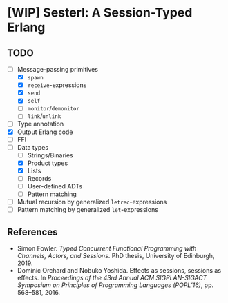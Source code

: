 # [WIP] Sesterl: A Session-Typed Erlang

## TODO

* [ ] Message-passing primitives
  * [x] `spawn`
  * [x] `receive`-expressions
  * [x] `send`
  * [x] `self`
  * [ ] `monitor`/`demonitor`
  * [ ] `link`/`unlink`
* [ ] Type annotation
* [x] Output Erlang code
* [ ] FFI
* [ ] Data types
  * [ ] Strings/Binaries
  * [x] Product types
  * [x] Lists
  * [ ] Records
  * [ ] User-defined ADTs
  * [ ] Pattern matching
* [ ] Mutual recursion by generalized `letrec`-expressions
* [ ] Pattern matching by generalized `let`-expressions

## References

* Simon Fowler. *Typed Concurrent Functional Programming with Channels, Actors, and Sessions*. PhD thesis, University of Edinburgh, 2019.
* Dominic Orchard and Nobuko Yoshida. Effects as sessions, sessions as effects. In *Proceedings of the 43rd Annual ACM SIGPLAN-SIGACT Symposium on Principles of Programming Languages (POPL’16)*, pp. 568–581, 2016.

